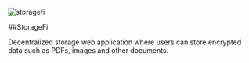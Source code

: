 ![storagefi](https://user-images.githubusercontent.com/12767962/118407268-0b67fa00-b64e-11eb-8a7b-c294648d0add.png)

##StorageFi

Decentralized storage web application where users can store encrypted data such as PDFs, images and other documents.
